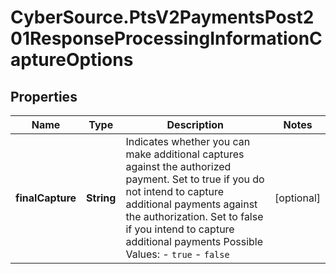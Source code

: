 # CyberSource.PtsV2PaymentsPost201ResponseProcessingInformationCaptureOptions

## Properties
Name | Type | Description | Notes
------------ | ------------- | ------------- | -------------
**finalCapture** | **String** | Indicates whether you can make additional captures against the authorized payment. Set to true if you do not intend to capture additional payments against the authorization. Set to false if you intend to capture additional payments Possible Values: - `true` - `false`  | [optional] 


